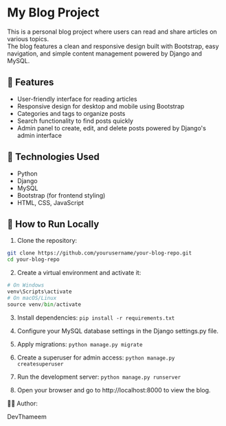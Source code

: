 # My Blog Project

This is a personal blog project where users can read and share articles on various topics.  
The blog features a clean and responsive design built with Bootstrap, easy navigation, and simple content management powered by Django and MySQL.

## 📌 Features

- User-friendly interface for reading articles
- Responsive design for desktop and mobile using Bootstrap
- Categories and tags to organize posts
- Search functionality to find posts quickly
- Admin panel to create, edit, and delete posts powered by Django's admin interface

## 🔧 Technologies Used

- Python
- Django
- MySQL
- Bootstrap (for frontend styling)
- HTML, CSS, JavaScript

## 🚀 How to Run Locally

1. Clone the repository:

```bash
git clone https://github.com/yourusername/your-blog-repo.git
cd your-blog-repo
```

2. Create a virtual environment and activate it:
```python -m venv venv
# On Windows
venv\Scripts\activate
# On macOS/Linux
source venv/bin/activate
```

3. Install dependencies:
```pip install -r requirements.txt```

4. Configure your MySQL database settings in the Django settings.py file.

5. Apply migrations:
```python manage.py migrate```

6. Create a superuser for admin access:
```python manage.py createsuperuser```

7. Run the development server:
```python manage.py runserver```

8. Open your browser and go to http://localhost:8000 to view the blog.

🧑‍💻 Author:

DevThameem 




